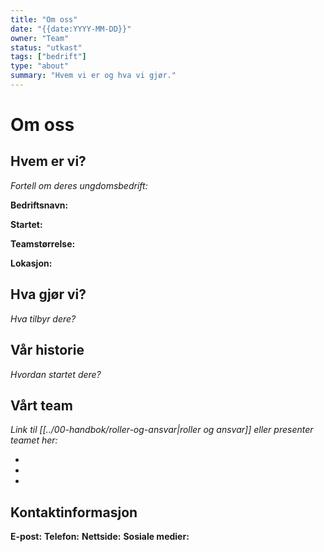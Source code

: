```yaml
---
title: "Om oss"
date: "{{date:YYYY-MM-DD}}"
owner: "Team"
status: "utkast"
tags: ["bedrift"]
type: "about"
summary: "Hvem vi er og hva vi gjør."
---
```


# Om oss

## Hvem er vi?

_Fortell om deres ungdomsbedrift:_

**Bedriftsnavn:**

**Startet:**

**Teamstørrelse:**

**Lokasjon:**

## Hva gjør vi?

_Hva tilbyr dere?_



## Vår historie

_Hvordan startet dere?_



## Vårt team

_Link til [[../00-handbok/roller-og-ansvar|roller og ansvar]] eller presenter teamet her:_

-
-
-

## Kontaktinformasjon

**E-post:**
**Telefon:**
**Nettside:**
**Sosiale medier:**

